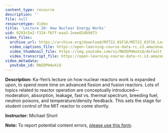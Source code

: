 ```yaml
---
content_type: resource
description: ''
file: null
resourcetype: Video
title: 'Lecture 20: How Nuclear Energy Works'
uid: 0283c5a2-f324-fb7f-eaa3-1eee02db9d73
video_files:
  archive_url: https://archive.org/download/MIT22.01F16/MIT22_01F16_Lec20_300k.mp4
  video_captions_file: https://open-learning-course-data-rc.s3.amazonaws.com/22-01-introduction-to-nuclear-engineering-and-ionizing-radiation-fall-2016/25e6ff7415ae50d5807cc1b952e16c52_RW2DPHAoXiQ.vtt
  video_thumbnail_file: https://img.youtube.com/vi/RW2DPHAoXiQ/default.jpg
  video_transcript_file: https://open-learning-course-data-rc.s3.amazonaws.com/22-01-introduction-to-nuclear-engineering-and-ionizing-radiation-fall-2016/e3b0834556f56853ff9556ca14163daa_RW2DPHAoXiQ.pdf
video_metadata:
  youtube_id: RW2DPHAoXiQ
---
```


**Description:** Ka-Yen’s lecture on how nuclear reactors work is expanded upon, to spend more time on advanced fission and fusion reactors. Lots of topics related to reactor operation are conceptually introduced—moderation, absorption, leakage, fast vs. thermal spectrum, breeding fuel, neutron poisons, and temperature/density feedback. This sets the stage for student control of the MIT reactor to come shortly.

**Instructor:** Michael Short

**Note:** To report potential content errors, [please use this form](https://forms.gle/8B2zcUvfCtgJdTdE7).